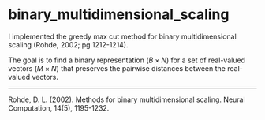 # binary_multidimensional_scaling
I implemented the greedy max cut method for binary multidimensional scaling (Rohde, 2002; pg 1212-1214).

The goal is to find a binary representation ($B \times N$) for a set of real-valued vectors ($M \times N$) that preserves the pairwise distances between the real-valued vectors.

-------------------------------------
Rohde, D. L. (2002). Methods for binary multidimensional scaling. Neural Computation, 14(5), 1195-1232.
